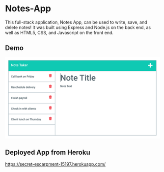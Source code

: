 # Notes-App
This full-stack application, Notes App, can be used to write, save, and delete notes! It was built using Express and Node.js on the back end, as well as HTML5, CSS, and Javascript on the front end.

## Demo
![notes app screenshot](.\assets\11-express-homework-demo-01.png)

## Deployed App from Heroku
https://secret-escarpment-15197.herokuapp.com/